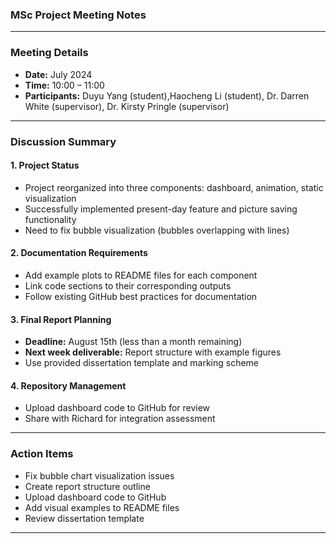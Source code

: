 ### MSc Project Meeting Notes

---

### Meeting Details  
- **Date:** July 2024
- **Time:** 10:00 – 11:00  
- **Participants:** Duyu Yang (student),Haocheng Li (student), Dr. Darren White (supervisor), Dr. Kirsty Pringle (supervisor)  

---

### Discussion Summary  

#### 1. Project Status
- Project reorganized into three components: dashboard, animation, static visualization
- Successfully implemented present-day feature and picture saving functionality
- Need to fix bubble visualization (bubbles overlapping with lines)

#### 2. Documentation Requirements
- Add example plots to README files for each component
- Link code sections to their corresponding outputs
- Follow existing GitHub best practices for documentation

#### 3. Final Report Planning
- **Deadline:** August 15th (less than a month remaining)
- **Next week deliverable:** Report structure with example figures
- Use provided dissertation template and marking scheme

#### 4. Repository Management
- Upload dashboard code to GitHub for review
- Share with Richard for integration assessment

---

### Action Items
-  Fix bubble chart visualization issues
-  Create report structure outline
-  Upload dashboard code to GitHub
-  Add visual examples to README files
-  Review dissertation template

---

 